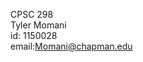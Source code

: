 CPSC 298                                                                                                                                                                                                                                                                                                        
Tyler Momani                                                                                                                                                                                                                                                                                    
id: 1150028                                                                                                                                                                                                                                                                                      
email:Momani@chapman.edu
